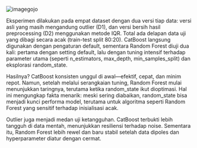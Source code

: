![imagegojo](https://github.com/user-attachments/assets/d368d16f-73cd-4449-812a-ea9892d50bbf)


Eksperimen dilakukan pada empat dataset dengan dua versi tiap data: versi asli yang masih mengandung outlier (D1), dan versi bersih hasil preprocessing (D2) menggunakan metode IQR. Total ada delapan data uji yang dibagi secara acak (train-test split 80:20). CatBoost langsung digunakan dengan pengaturan default, sementara Random Forest diuji dua kali: pertama dengan setting default, lalu dengan tuning intensif terhadap parameter utama (seperti n_estimators, max_depth, min_samples_split) dan eksplorasi random_state.

Hasilnya? CatBoost konsisten unggul di awal—efektif, cepat, dan minim repot. Namun, setelah melalui serangkaian tuning, Random Forest mulai menunjukkan taringnya, terutama ketika random_state ikut dioptimasi. Hal ini mengungkap fakta menarik: meski sering diabaikan, random_state bisa menjadi kunci performa model, terutama untuk algoritma seperti Random Forest yang sensitif terhadap inisialisasi acak.

Outlier juga menjadi medan uji ketangguhan. CatBoost terbukti lebih tangguh di data mentah, menunjukkan resiliensi terhadap noise. Sementara itu, Random Forest lebih rewel dan baru stabil setelah data dipoles dan hyperparameter diatur dengan cermat.
